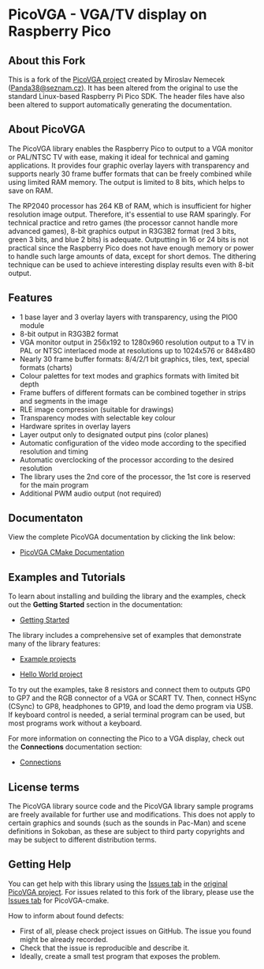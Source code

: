 # PicoVGA - VGA/TV display on Raspberry Pico

## About this Fork
This is a fork of the [PicoVGA project](https://github.com/Panda381/PicoVGA) created by Miroslav Nemecek (Panda38@seznam.cz).  It has been altered from the original to use the standard Linux-based  Raspberry Pi Pico SDK.  The header files have also been altered to support automatically generating the documentation.

## About PicoVGA

The PicoVGA library enables the Raspberry Pico to output to a VGA monitor or PAL/NTSC TV with ease, making it ideal for technical and gaming applications. It provides four graphic overlay layers with transparency and supports nearly 30 frame buffer formats that can be freely combined while using limited RAM memory. The output is limited to 8 bits, which helps to save on RAM.

The RP2040 processor has 264 KB of RAM, which is insufficient for higher resolution image output. Therefore, it's essential to use RAM sparingly. For technical practice and retro games (the processor cannot handle more advanced games), 8-bit graphics output in R3G3B2 format (red 3 bits, green 3 bits, and blue 2 bits) is adequate. Outputting in 16 or 24 bits is not practical since the Raspberry Pico does not have enough memory or power to handle such large amounts of data, except for short demos. The dithering technique can be used to achieve interesting display results even with 8-bit output.

## Features

* 1 base layer and 3 overlay layers with transparency, using the PIO0 module
* 8-bit output in R3G3B2 format
* VGA monitor output in 256x192 to 1280x960 resolution output to a TV in PAL or NTSC interlaced mode at resolutions up to 1024x576 or 848x480
* Nearly 30 frame buffer formats: 8/4/2/1 bit graphics, tiles, text, special formats (charts)
* Colour palettes for text modes and graphics formats with limited bit depth
* Frame buffers of different formats can be combined together in strips and segments in the image
* RLE image compression (suitable for drawings)
* Transparency modes with selectable key colour
* Hardware sprites in overlay layers
* Layer output only to designated output pins (color planes)
* Automatic configuration of the video mode according to the specified resolution and timing
* Automatic overclocking of the processor according to the desired resolution
* The library uses the 2nd core of the processor, the 1st core is reserved for the main program 
* Additional PWM audio output (not required)

## Documentaton

View the complete PicoVGA documentation by clicking the link below:

* [PicoVGA CMake Documentation](https://codaris.github.io/picovga-cmake/)

## Examples and Tutorials

To learn about installing and building the library and the examples, check out the **Getting Started** section in the documentation:

* [Getting Started](https://codaris.github.io/picovga-cmake/gettingstarted.html)

The library includes a comprehensive set of examples that demonstrate many of the library features:

* [Example projects](https://github.com/codaris/picovga-cmake/tree/main/examples)

* [Hello World project](https://github.com/codaris/picovga-helloworld)

To try out the examples, take 8 resistors and connect them to outputs GP0 to GP7 and the RGB connector of a VGA or SCART TV. Then, connect HSync (CSync) to GP8, headphones to GP19, and load the demo program via USB. If keyboard control is needed, a serial terminal program can be used, but most programs work without a keyboard.

For more information on connecting the Pico to a VGA display, check out the **Connections** documentation section:

* [Connections](https://codaris.github.io/picovga-cmake/connections)

## License terms

The PicoVGA library source code and the PicoVGA library sample programs are freely available for further use and modifications. This does not apply to certain graphics and sounds (such as the sounds in Pac-Man) and scene definitions in Sokoban, as these are subject to third party copyrights and may be subject to different distribution terms.

## Getting Help

You can get help with this library using the [Issues tab](https://github.com/Panda381/PicoVGA/issues) in the [original PicoVGA project](https://github.com/Panda381/PicoVGA).  For issues related to this fork of the library, please use the [Issues tab](https://github.com/codaris/picovga-cmake/issues) for PicoVGA-cmake. 

How to inform about found defects:

* First of all, please check project issues on GitHub. The issue you found might be already recorded.
* Check that the issue is reproducible and describe it.
* Ideally, create a small test program that exposes the problem.
